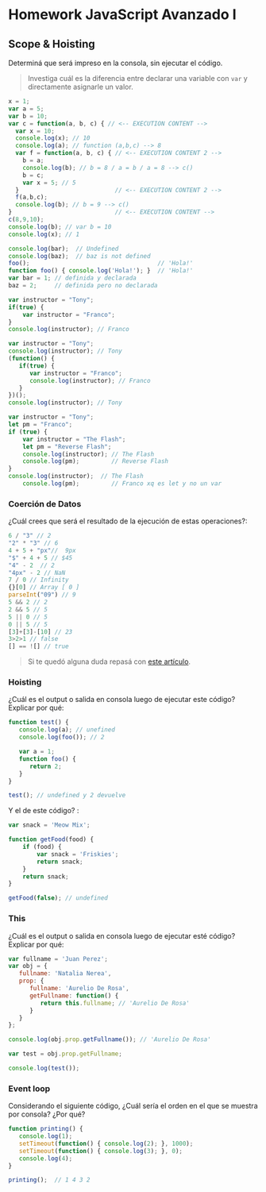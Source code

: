 
# Homework JavaScript Avanzado I

## Scope & Hoisting

Determiná que será impreso en la consola, sin ejecutar el código.

> Investiga cuál es la diferencia entre declarar una variable con `var` y directamente asignarle un valor.

```javascript
x = 1;
var a = 5;
var b = 10;
var c = function(a, b, c) { // <-- EXECUTION CONTENT -->
  var x = 10;
  console.log(x); // 10
  console.log(a); // function (a,b,c) --> 8
  var f = function(a, b, c) { // <-- EXECUTION CONTENT 2 -->
    b = a;
    console.log(b); // b = 8 / a = b / a = 8 --> c()
    b = c;          
    var x = 5; // 5 
  }                           // <-- EXECUTION CONTENT 2 -->
  f(a,b,c);
  console.log(b); // b = 9 --> c()
}                             // <-- EXECUTION CONTENT -->
c(8,9,10);
console.log(b); // var b = 10
console.log(x); // 1
```

```javascript
console.log(bar);  // Undefined
console.log(baz);  // baz is not defined
foo();                                    // 'Hola!'
function foo() { console.log('Hola!'); }  // 'Hola!'
var bar = 1; // definida y declarada
baz = 2;     // definida pero no declarada
```

```javascript
var instructor = "Tony";
if(true) {
    var instructor = "Franco";
}
console.log(instructor); // Franco
```

```javascript
var instructor = "Tony";
console.log(instructor); // Tony
(function() {
   if(true) {
      var instructor = "Franco";
      console.log(instructor); // Franco
   }
})();
console.log(instructor); // Tony
```

```javascript
var instructor = "Tony";
let pm = "Franco";
if (true) {
    var instructor = "The Flash";
    let pm = "Reverse Flash";
    console.log(instructor); // The Flash
    console.log(pm);         // Reverse Flash
}
console.log(instructor);  // The Flash
    console.log(pm);         // Franco xq es let y no un var
```
### Coerción de Datos

¿Cuál crees que será el resultado de la ejecución de estas operaciones?:

```javascript
6 / "3" // 2
"2" * "3" // 6
4 + 5 + "px"//  9px
"$" + 4 + 5 // $45
"4" - 2  // 2
"4px" - 2 // NaN
7 / 0 // Infinity
{}[0] // Array [ 0 ]
parseInt("09") // 9
5 && 2 // 2
2 && 5 // 5
5 || 0 // 5
0 || 5 // 5
[3]+[3]-[10] // 23
3>2>1 // false
[] == ![] // true
```

> Si te quedó alguna duda repasá con [este artículo](http://javascript.info/tutorial/object-conversion).


### Hoisting

¿Cuál es el output o salida en consola luego de ejecutar este código? Explicar por qué:

```javascript
function test() {
   console.log(a); // unefined
   console.log(foo()); // 2

   var a = 1;
   function foo() {
      return 2;
   }
} 

test(); // undefined y 2 devuelve
```

Y el de este código? :

```javascript
var snack = 'Meow Mix';

function getFood(food) {
    if (food) {
        var snack = 'Friskies';
        return snack;
    }
    return snack;
}

getFood(false); // undefined
```


### This

¿Cuál es el output o salida en consola luego de ejecutar esté código? Explicar por qué:

```javascript
var fullname = 'Juan Perez';
var obj = {
   fullname: 'Natalia Nerea',
   prop: {
      fullname: 'Aurelio De Rosa',
      getFullname: function() {
         return this.fullname; // 'Aurelio De Rosa'
      }
   }
};

console.log(obj.prop.getFullname()); // 'Aurelio De Rosa'

var test = obj.prop.getFullname;

console.log(test()); 
```

### Event loop

Considerando el siguiente código, ¿Cuál sería el orden en el que se muestra por consola? ¿Por qué?

```javascript
function printing() {
   console.log(1);
   setTimeout(function() { console.log(2); }, 1000);
   setTimeout(function() { console.log(3); }, 0);
   console.log(4);
}

printing();  // 1 4 3 2
```
